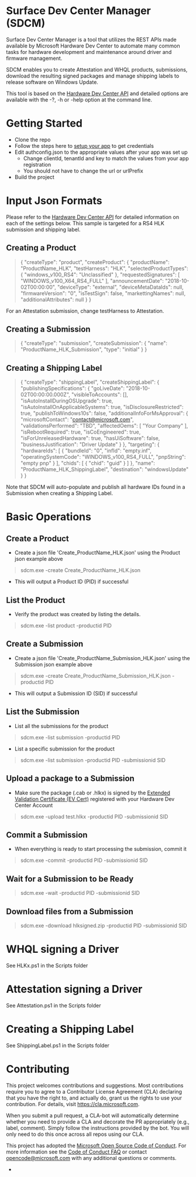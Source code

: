# Surface Dev Center Manager (SDCM)

Surface Dev Center Manager is a tool that utilizes the REST APIs made available by Microsoft Hardware Dev Center to automate many common tasks for hardware development and maintenance around driver and firmware management.

SDCM enables you to create Attestation and WHQL products, submissions, download the resulting signed packages and manage shipping labels to release software on Windows Update.

This tool is based on the
[Hardware Dev Center API](https://docs.microsoft.com/en-us/windows-hardware/drivers/dashboard/dashboard-api) and detailed options are available with the -?, -h or -help option at the command line.

# Getting Started
- Clone the repo
- Follow the steps here to [setup your app](https://docs.microsoft.com/en-us/windows-hardware/drivers/dashboard/dashboard-api#associate-an-azure-ad-application-with-your-windows-dev-center-account) to get credentials
- Edit authconfig.json to the appropriate values after your app was set up
    - Change clientId, tenantId and key to match the values from your app registration
    - You should not have to change the url or urlPrefix
- Build the project

# Input Json Formats
Please refer to the [Hardware Dev Center API](https://docs.microsoft.com/en-us/windows-hardware/drivers/dashboard/dashboard-api) for detailed information on each of the settings below.  This sample is targeted for a RS4 HLK submission and shipping label.

## Creating a Product
> {
>   "createType": "product",
>   "createProduct": {
>     "productName": "ProductName_HLK",
>     "testHarness": "HLK",
>     "selectedProductTypes": { "windows_v100_RS4": "Unclassified" },
>     "requestedSignatures": [ "WINDOWS_v100_X64_RS4_FULL" ],
>     "announcementDate": "2018-10-02T00:00:00",
>     "deviceType": "external",
>     "deviceMetaDataIds": null,
>     "firmwareVersion": "0",
>     "isTestSign": false,
>     "markettingNames": null,
>     "additionalAttributes": null
>   }
> }

For an Attestation submission, change testHarness to Attestation.

## Creating a Submission
> {
>   "createType": "submission",
>   "createSubmission": {
>     "name": "ProductName_HLK_Submission",
>     "type":  "initial"
>   }
> }

## Creating a Shipping Label
> {
>   "createType": "shippingLabel",
>   "createShippingLabel": {
>       "publishingSpecifications": {
>         "goLiveDate": "2018-10-02T00:00:00.000Z",
>         "visibleToAccounts": [],
>         "isAutoInstallDuringOSUpgrade": true,
>         "isAutoInstallOnApplicableSystems": true,
>         "isDisclosureRestricted": true,
>         "publishToWindows10s": false,
>         "additionalInfoForMsApproval": {
>           "microsoftContact": "contact@microsoft.com",
>           "validationsPerformed": "TBD",
>           "affectedOems": [
>             "Your Company"
>           ],
>           "isRebootRequired": true,
>           "isCoEngineered": true,
>           "isForUnreleasedHardware": true,
>           "hasUiSoftware": false,
>           "businessJustification": "Driver Update"
>         }
>       },
>     "targeting": {
>       "hardwareIds": [
>         {
>           "bundleId": "0",
>           "infId": "empty.inf",
>           "operatingSystemCode": "WINDOWS_v100_RS4_FULL",
>           "pnpString": "empty pnp"
>         }
>       ],
>       "chids": [
>         {
>           "chid": "guid"
>         }
>       ]
>     },
>       "name": "ProductName_HLK_ShippingLabel",
>       "destination": "windowsUpdate"
>   }
> }

Note that SDCM will auto-populate and publish all hardware IDs found in a Submission when creating a Shipping Label.

# Basic Operations
## Create a Product
- Create a json file 'Create_ProductName_HLK.json' using the Product json example above
> sdcm.exe -create Create_ProductName_HLK.json
- This will output a Product ID (PID) if successful
## List the Product
- Verify the product was created by listing the details.
> sdcm.exe -list product -productid PID
## Create a Submission
- Create a json file 'Create_ProductName_Submission_HLK.json' using the Submission json example above
> sdcm.exe -create Create_ProductName_Submission_HLK.json -productid PID
- This will output a Submission ID (SID) if successful
## List the Submission
- List all the submissions for the product
> sdcm.exe -list submission -productid PID
- List a specific submission for the product
> sdcm.exe -list submission -productid PID -submissionid SID
## Upload a package to a Submission
- Make sure the package (.cab or .hlkx) is signed by the [Extended Validation Certificate (EV Cert)](https://docs.microsoft.com/en-us/windows-hardware/drivers/dashboard/get-a-code-signing-certificate) registered with your Hardware Dev Center Account
> sdcm.exe -upload test.hlkx -productid PID -submissionid SID
## Commit a Submission
- When everything is ready to start processing the submission, commit it
> sdcm.exe -commit -productid PID -submissionid SID
## Wait for a Submission to be Ready
> sdcm.exe -wait -productid PID -submissionid SID
## Download files from a Submission
> sdcm.exe -download hlksigned.zip -productid PID -submissionid SID

# WHQL signing a Driver
See HLKx.ps1 in the Scripts folder
# Attestation signing a Driver
See Attestation.ps1 in the Scripts folder
# Creating a Shipping Label
See ShippingLabel.ps1 in the Scripts folder


# Contributing

This project welcomes contributions and suggestions.  Most contributions require you to agree to a
Contributor License Agreement (CLA) declaring that you have the right to, and actually do, grant us
the rights to use your contribution. For details, visit https://cla.microsoft.com.

When you submit a pull request, a CLA-bot will automatically determine whether you need to provide
a CLA and decorate the PR appropriately (e.g., label, comment). Simply follow the instructions
provided by the bot. You will only need to do this once across all repos using our CLA.

This project has adopted the [Microsoft Open Source Code of Conduct](https://opensource.microsoft.com/codeofconduct/).
For more information see the [Code of Conduct FAQ](https://opensource.microsoft.com/codeofconduct/faq/) or
contact [opencode@microsoft.com](mailto:opencode@microsoft.com) with any additional questions or comments.


-














